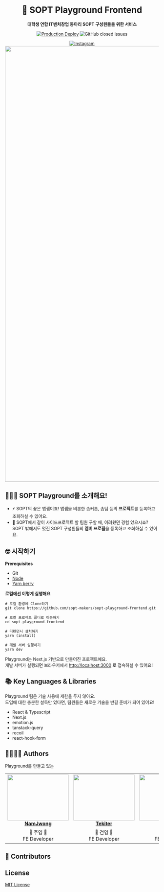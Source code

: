 <div align="center">

# 🚀 SOPT Playground Frontend

**대학생 연합 IT벤처창업 동아리 SOPT 구성원들을 위한 서비스**

[![Production Deploy](https://github.com/sopt-makers/sopt-playground-frontend/actions/workflows/deploy-production.yml/badge.svg)](https://github.com/sopt-makers/sopt-playground-frontend/actions/workflows/deploy-production.yml)
<img alt="GitHub closed issues" src="https://img.shields.io/github/commit-activity/m/sopt-makers/sopt-playground-frontend?color=fedcba">

<a href="https://www.instagram.com/sopt_makers/">
<img alt="Instagram" src="https://img.shields.io/badge/-Instagram-white?logo=Instagram&logoColor=d42121">
</a>

<br />

<img width="1424" alt="image" src="https://user-images.githubusercontent.com/73823388/215124144-daf665de-ca65-42d8-9440-bae754d680f9.png">
</div>

## 💁🏻‍♂️ SOPT Playground를 소개해요!

- ⚡️ SOPT의 꽃은 앱잼이죠! 앱잼을 비롯한 솝커톤, 솝텀 등의 **프로젝트**를 등록하고 조회하실 수 있어요.
- 👀 SOPT에서 같이 사이드프로젝트 할 팀원 구할 때, 어려웠던 경험 있으시죠? SOPT 밖에서도 멋진 SOPT 구성원들의 **멤버 프로필**을 등록하고 조회하실 수 있어요.

## 🤓 시작하기

**Prerequisites**

- Git
- [Node](https://nodejs.org/)
- [Yarn berry](https://yarnpkg.com/)

**로컬에선 이렇게 실행해요**

```
# 로컬 환경에 Clone하기
git clone https://github.com/sopt-makers/sopt-playground-frontend.git

# 로컬 프로젝트 폴더로 이동하기
cd sopt-playground-frontend

# 디펜던시 설치하기
yarn (install)

# 개발 서버 실행하기
yarn dev
```

Playground는 Next.js 기반으로 만들어진 프로젝트에요.  
개발 서버가 실행되면 브라우저에서 [http://localhost:3000](http://localhost:3000/) 로 접속하실 수 있어요!

## 📚 Key Languages & Libraries

Playground 팀은 기술 사용에 제한을 두지 않아요.  
도입에 대한 충분한 설득만 있다면, 팀원들은 새로운 기술을 반길 준비가 되어 있어요!

- React & Typescript
- Next.js
- emotion.js
- tanstack-query
- recoil
- react-hook-form

## 👨‍👩‍👧‍👦 Authors

Playground를 만들고 있는

<table align="center">
    <tr align="center">
        <td style="min-width: 150px;">
            <a href="https://github.com/NamJwong">
              <img src="https://user-images.githubusercontent.com/26808056/215305813-e46a08bb-d65f-4eec-bd15-55bdd8ec1937.jpeg" width="200" height="150" style="object-fit :cover">
              <br />
              <b>NamJwong</b>
            </a>
        </td>
        <td style="min-width: 150px;" background-color="white">
            <a href="https://github.com/tekiter">
              <img src="https://avatars.githubusercontent.com/u/36122585?v=4" width="200" height="150" style="object-fit :cover">
              <br />
              <b>Tekiter</b>
            </a> 
        </td>
        <td style="min-width: 150px;">
            <a href="https://github.com/juno7803">
              <img src="https://avatars.githubusercontent.com/u/26808056?v=4" width="200" height="150" style="object-fit :cover">
              <br />
              <b>Jun</b>
            </a>
        </td>
        <td style="min-width: 150px;" background-color="white">
            <a href="https://github.com/danmin20">
              <img src="https://ca.slack-edge.com/T040QGZF77H-U0425VDVC20-f4aa143ab5cb-512" width="200" height="150" style="object-fit :cover">
              <br />
              <b>Danmin</b>
            </a> 
        </td>
    </tr>
    <tr align="center">
        <td>
            💛 주영 💛 <br/>
            FE Developer
      </td>
        <td>
            💚 건영 💚 <br />
            FE Developer
        </td>
        <td>
            🤍 준호 🤍<br />
            FE Developer
        </td>
        <td>
            💖 정민 💖<br />
            FE Developer
        </td>
    </tr>
</table>

## 👏 Contributors

<!-- 이 부분 내용은 봇이 자동으로 추가합니다. -->
<!-- ALL-CONTRIBUTORS-LIST:START - Do not remove or modify this section -->
<!-- prettier-ignore-start -->
<!-- markdownlint-disable -->

<!-- markdownlint-restore -->
<!-- prettier-ignore-end -->

<!-- ALL-CONTRIBUTORS-LIST:END -->

## License

[MIT License](LICENSE.md)

